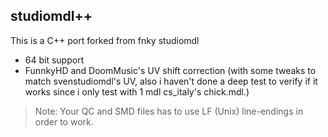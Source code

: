 ## studiomdl++

This is a C++ port forked from fnky studiomdl

- 64 bit support
- FunnkyHD and DoomMusic's UV shift correction (with some tweaks to match svenstudiomdl's UV, also i haven't done a deep test to verify if it works since i only test with 1 mdl cs_italy's chick.mdl.)

>Note: Your QC and SMD files has to use LF (Unix) line-endings in order to work.
